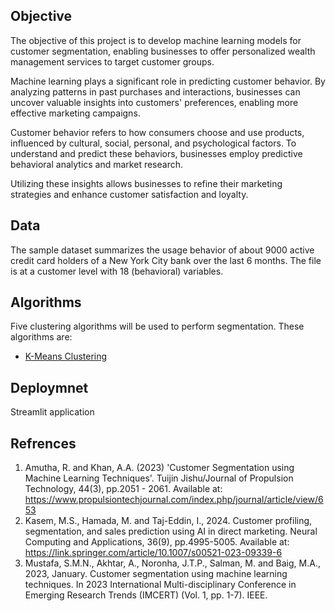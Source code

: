 ## Objective

The objective of this project is to develop machine learning models for customer segmentation, enabling businesses to offer personalized wealth management services to target customer groups.

Machine learning plays a significant role in predicting customer behavior. By analyzing patterns in past purchases and interactions, businesses can uncover valuable insights into customers' preferences, enabling more effective marketing campaigns.

Customer behavior refers to how consumers choose and use products, influenced by cultural, social, personal, and psychological factors. To understand and predict these behaviors, businesses employ predictive behavioral analytics and market research.

Utilizing these insights allows businesses to refine their marketing strategies and enhance customer satisfaction and loyalty.

## Data

The sample dataset summarizes the usage behavior of about 9000 active credit card holders of a New York City bank over the last 6 months. The file is at a customer level with 18 (behavioral) variables.

## Algorithms

Five clustering algorithms will be used to perform segmentation. These algorithms are:

- [K-Means Clustering](https://scikit-learn.org/stable/modules/generated/sklearn.cluster.KMeans.html)


## Deploymnet

Streamlit application


## Refrences

1. Amutha, R. and Khan, A.A. (2023) 'Customer Segmentation using Machine Learning Techniques'. Tuijin Jishu/Journal of Propulsion Technology, 44(3), pp.2051 - 2061. Available at: https://www.propulsiontechjournal.com/index.php/journal/article/view/653
2. Kasem, M.S., Hamada, M. and Taj-Eddin, I., 2024. Customer profiling, segmentation, and sales prediction using AI in direct marketing. Neural Computing and Applications, 36(9), pp.4995-5005. Available at: https://link.springer.com/article/10.1007/s00521-023-09339-6
3. Mustafa, S.M.N., Akhtar, A., Noronha, J.T.P., Salman, M. and Baig, M.A., 2023, January. Customer segmentation using machine learning techniques. In 2023 International Multi-disciplinary Conference in Emerging Research Trends (IMCERT) (Vol. 1, pp. 1-7). IEEE.
